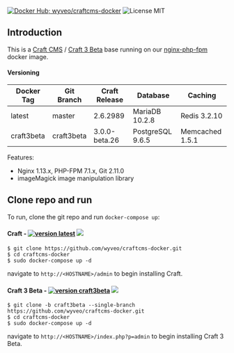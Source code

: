[![Docker Hub; wyveo/craftcms-docker](https://img.shields.io/badge/docker%20hub-%20wyveo%2Fcraftcms--docker-blue.svg)](https://hub.docker.com/r/wyveo/craftcms-docker/) ![License MIT](https://img.shields.io/badge/license-MIT-blue.svg)
## Introduction
This is a  [Craft CMS](https://craftcms.com/) / [Craft 3 Beta](https://craftcms.com/3) base running on our [nginx-php-fpm](https://hub.docker.com/r/wyveo/nginx-php-fpm/) docker image.
#### Versioning
| Docker Tag | Git Branch | Craft Release | Database | Caching |
|-----|-------|-----|--------|--------|
| latest | master | 2.6.2989 | MariaDB 10.2.8 | Redis 3.2.10 |
| craft3beta | craft3beta | 3.0.0-beta.26 | PostgreSQL 9.6.5 | Memcached 1.5.1 |

Features:

 - Nginx 1.13.x, PHP-FPM 7.1.x, Git 2.11.0
 - imageMagick image manipulation library

## Clone repo and run
To run, clone the git repo and run `docker-compose up`:
#### Craft - [![version latest](https://img.shields.io/badge/version-latest-blue.svg)](https://craftcms.com/) [![](https://images.microbadger.com/badges/image/wyveo/craftcms-docker.svg)](http://microbadger.com/images/wyveo/craftcms-docker "Get your own image badge on microbadger.com")
```
$ git clone https://github.com/wyveo/craftcms-docker.git
$ cd craftcms-docker
$ sudo docker-compose up -d
```

navigate to `http://<HOSTNAME>/admin` to begin installing Craft.

#### Craft 3 Beta - [![version craft3beta](https://img.shields.io/badge/version-craft3beta-blue.svg)](https://craftcms.com/3) [![](https://images.microbadger.com/badges/image/wyveo/craftcms-docker:craft3beta.svg)](https://microbadger.com/images/wyveo/craftcms-docker:craft3beta "Get your own image badge on microbadger.com")
```
$ git clone -b craft3beta --single-branch https://github.com/wyveo/craftcms-docker.git
$ cd craftcms-docker
$ sudo docker-compose up -d
```

navigate to `http://<HOSTNAME>/index.php?p=admin` to begin installing Craft 3 Beta.
